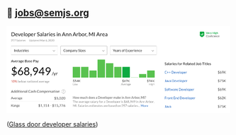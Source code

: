 ## 💼 [jobs@semjs.org](mailto://jobs@semjs.org)

<img src='../assets/glassdoor.png' width='960px'/>

([Glass door developer salaries](https://www.glassdoor.com/Salaries/ann-arbor-developer-salary-SRCH_IL.0,9_IM37_KO10,19.htm))
